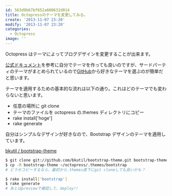 ```yaml
---
id: 563d9b67bf652a600632d014
title: Octopressのテーマを変更してみる。
create: '2013-11-07 23:20'
modify: '2013-11-07 23:20'
categories:
  - Octopress
image: ''
---
```


Octopress はテーマによってブログデザインを変更することが出来ます。

[公式ドキュメント](http://octopress.org/docs/theme/)を参考に自分でテーマを作っても良いのですが、サードパーティのテーマがまとめられているので[GitHub](https://github.com/imathis/octopress/wiki/3rd-Party-Octopress-Themes)から好きなテーマを選ぶのが簡単だと思います。

<!-- more -->

テーマを適用するための基本的な流れは以下の通り。これはどのテーマでも変わらないと思います。

- 任意の場所に git clone
- テーマのファイルを octopress の.themes ディレクトリにコピー
- rake install['hoge']
- rake generate

自分はシンプルなデザインが好きなので、Bootstrap デザインのテーマを適用しています。

[bkutil / bootstrap-theme](https://github.com/bkutil/bootstrap-theme)

```bash
$ git clone git://github.com/bkutil/bootstrap-theme.git bootstrap-theme
$ cp -R bootstrap-theme ~/octopress/.themes/bootstrap
# どうせコピーするなら、最初から.themes直下にgit cloneしても良いかも？

$ rake install['bootstrap']
$ rake generate
# あとはpreviewで確認して、deploy!!
```
